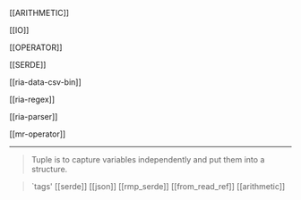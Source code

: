[[ARITHMETIC]]

[[IO]]

[[OPERATOR]]

[[SERDE]]


[[ria-data-csv-bin]]

[[ria-regex]]

[[ria-parser]]

[[mr-operator]]


---

> Tuple is to capture variables independently and put them into a structure.


> `tags' [[serde]] [[json]]  [[rmp_serde]] [[from_read_ref]] [[arithmetic]]
